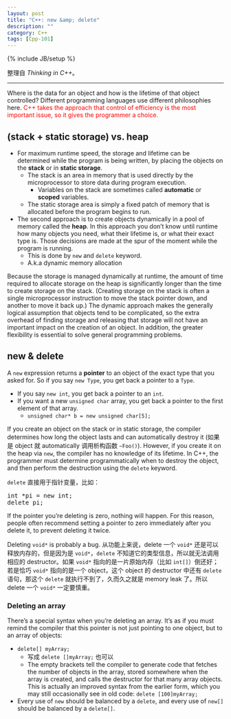 ```yaml
---
layout: post
title: "C++: new &amp; delete"
description: ""
category: C++
tags: [Cpp-101]
---
```

{% include JB/setup %}

整理自 _Thinking in C++_。

-----

Where is the data for an object and how is the lifetime of that object controlled? Different programming languages use different philosophies here. <font color="red">C++ takes the approach that control of efficiency is the most important issue, so it gives the programmer a choice.</font>

## (stack + static storage) vs. heap

* For maximum runtime speed, the storage and lifetime can be determined while the program is being written, by placing the objects on the **stack** or in **static storage**. 
	* The stack is an area in memory that is used directly by the microprocessor to store data during program execution. 
		* Variables on the stack are sometimes called **automatic** or **scoped** variables. 
	* The static storage area is simply a fixed patch of memory that is allocated before the program begins to run.
* The second approach is to create objects dynamically in a pool of memory called the **heap**. In this approach you don’t know until runtime how many objects you need, what their lifetime is, or what their exact type is. Those decisions are made at the spur of the moment while the program is running.
	* This is done by `new` and `delete` keyword.
	* A.k.a dynamic memory allocation
	
Because the storage is managed dynamically at runtime, the amount of time required to allocate storage on the heap is significantly longer than the time to create storage on the stack. (Creating storage on the stack is often a single microprocessor instruction to move the stack pointer down, and another to move it back up.) The dynamic approach makes the generally logical assumption that objects tend to be complicated, so the extra overhead of finding storage and releasing that storage will not have an important impact on the creation of an object. In addition, the greater flexibility is essential to solve general programming problems.

## new & delete

A `new` expression returns a **pointer** to an object of the exact type that you asked for. So if you say `new Type`, you get back a pointer to a `Type`. 

* If you say `new int`, you get back a pointer to an `int`. 
* If you want a new `unsigned char` array, you get back a pointer to the first element of that array.
	* `unsigned char* b = new unsigned char[5];`
	
If you create an object on the stack or in static storage, the compiler determines how long the object lasts and can automatically destroy it (如果是 object 就 automatically 调用析构函数 `~Foo()`). However, if you create it on the heap via `new`, the compiler has no knowledge of its lifetime. In C++, the programmer must determine programmatically when to destroy the object, and then perform the destruction using the `delete` keyword.
	
`delete` 直接用于指针变量，比如：

<pre class="prettyprint linenums">
int *pi = new int;
delete pi;
</pre>

If the pointer you’re deleting is zero, nothing will happen. For this reason, people often recommend setting a pointer to zero immediately after you delete it, to prevent deleting it twice.

Deleting `void*` is probably a bug. 从功能上来说，delete 一个 `void*` 还是可以释放内存的，但是因为是 `void*`，`delete` 不知道它的类型信息，所以就无法调用相应的 destructor。如果 `void*` 指向的是一片原始内存（比如 `int[]`）倒还好；若是恰巧 `void*` 指向的是一个 object，这个 object 的 destructor 中还有 `delete` 语句，那这个 `delete` 就执行不到了，久而久之就是 memory leak 了。所以 delete 一个 `void*` 一定要慎重。

### Deleting an array 

There’s a special syntax when you’re deleting an array. It’s as if you must remind the compiler that this pointer is not just pointing to one object, but to an array of objects:

* `delete[] myArray;`
	* 写成 `delete []myArray;` 也可以
	* The empty brackets tell the compiler to generate code that fetches the number of objects in the array, stored somewhere when the array is created, and calls the destructor for that many array objects. This is actually an improved syntax from the earlier form, which you may still occasionally see in old code: `delete [100]myArray;`
* Every use of `new` should be balanced by a `delete`, and every use of `new[]` should be balanced by a `delete[]`.


